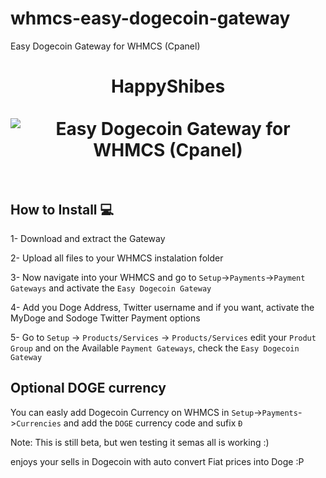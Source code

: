# whmcs-easy-dogecoin-gateway
Easy Dogecoin Gateway for WHMCS (Cpanel)


<h1 align="center">
HappyShibes
<br><br>
<img src="https://dogegarden.io/img/whmcs.png" alt="Easy Dogecoin Gateway for WHMCS (Cpanel)"/>
<br><br>
</h1>

## How to Install 💻

1- Download and extract the Gateway

2- Upload all files to your WHMCS instalation folder

3- Now navigate into your WHMCS and go to ```Setup```->```Payments```->```Payment Gateways``` and activate the ```Easy Dogecoin Gateway```

4- Add you Doge Address, Twitter username and if you want, activate the MyDoge and Sodoge Twitter Payment options

5- Go to ```Setup``` -> ```Products/Services``` -> ```Products/Services``` edit your ```Produt Group``` and on the Available ```Payment Gateways```, check the ```Easy Dogecoin Gateway```

## Optional DOGE currency

You can easly add Dogecoin Currency on WHMCS in ```Setup```->```Payments```->```Currencies``` and add the ```DOGE``` currency code and sufix ```Ð```

Note: This is still beta, but wen testing it semas all is working :)

enjoys your sells in Dogecoin with auto convert Fiat prices into Doge :P

